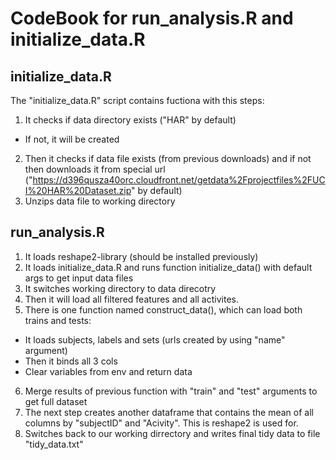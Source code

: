 CodeBook for run_analysis.R and initialize_data.R
=========================

initialize_data.R
-------------------------

The "initialize_data.R" script contains fuctiona with this steps:

1. It checks if data directory exists ("HAR" by default)
* If not, it will be created
2. Then it checks if data file exists (from previous downloads) and if not then downloads it from special url ("https://d396qusza40orc.cloudfront.net/getdata%2Fprojectfiles%2FUCI%20HAR%20Dataset.zip" by default)
3. Unzips data file to working directory


run_analysis.R
-------------------------

1. It loads reshape2-library (should be installed previously)
2. It loads initialize_data.R and runs function initialize_data() with default args to get input data files
3. It switches working directory to data direcotry
4. Then it will load all filtered features and all activites. 
5. There is one function named construct_data(), which can load both trains and tests:
  * It loads subjects, labels and sets (urls created by  using "name" argument)
  * Then it binds all 3 cols 
  * Clear variables from env and return data
6. Merge results of previous function with "train" and "test" arguments to get full dataset
7. The next step creates another dataframe that contains the mean of all columns by "subjectID" and "Acivity". This is reshape2 is used for.
8. Switches back to our working dirrectory and writes final tidy data to file "tidy_data.txt"